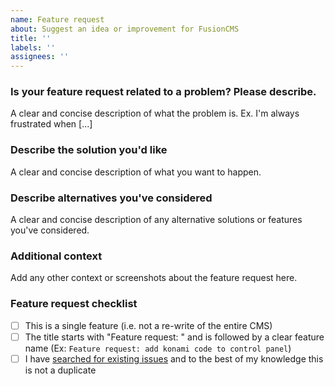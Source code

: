 ```yaml
---
name: Feature request
about: Suggest an idea or improvement for FusionCMS
title: ''
labels: ''
assignees: ''
---
```


### Is your feature request related to a problem? Please describe.
A clear and concise description of what the problem is. Ex. I'm always frustrated when [...]

### Describe the solution you'd like
A clear and concise description of what you want to happen.

### Describe alternatives you've considered
A clear and concise description of any alternative solutions or features you've considered.

### Additional context
Add any other context or screenshots about the feature request here.

### Feature request checklist
- [ ] This is a single feature (i.e. not a re-write of the entire CMS)
- [ ] The title starts with "Feature request: " and is followed by a clear feature name (Ex: `Feature request: add konami code to control panel`)
- [ ] I have [searched for existing issues](https://github.com/fusioncms/fusioncms/issues) and to the best of my knowledge this is not a duplicate